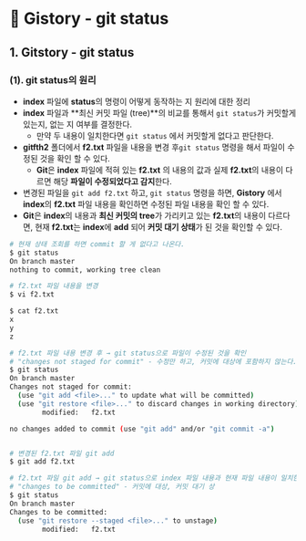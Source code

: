 # 📄 Gistory - git status

## 1. Gitstory - git status

### \(1\). git status의 원리

* **index** 파일에 **status**의 명령이 어떻게 동작하는 지 원리에 대한 정리
* **index** 파일과 **최신 커밋 파일 \(tree\)**의 비교를 통해서 `git status`가 커밋할게 있는지, 없는 지 여부를 결정한다.
  * 만약 두 내용이 일치한다면 `git status` 에서 커밋할게 없다고 판단한다.
* **gitfth2** 폴더에서 **f2.txt** 파일을 내용을 변경 후`git status` 명령을 해서 파일이 수정된 것을 확인 할 수 있다.
  * **Git**은 **index** 파일에 적혀 있는 **f2.txt** 의 내용의 값과 실제 **f2.txt**의 내용이 다르면 해당 **파일이 수정되었다고 감지**한다.
* 변경된 파일을 `git add f2.txt` 하고, `git status` 명령을 하면, **Gistory** 에서  **index**의 **f2.txt** 파일 내용을 확인하면 수정된 파일 내용을 확인 할 수 있다.
* **Git**은 **index**의 내용과 **최신 커밋의 tree**가 가리키고 있는 **f2.txt**의 내용이 다르다면, 현재 **f2.txt**는 **index**에 **add** 되어 **커밋 대기 상태**가 된 것을 확인할 수 있다.

```bash
# 현재 상태 조회를 하면 commit 할 게 없다고 나온다.
$ git status
On branch master
nothing to commit, working tree clean

# f2.txt 파일 내용을 변경
$ vi f2.txt

$ cat f2.txt
x
y
z

# f2.txt 파일 내용 변경 후 → git status으로 파일이 수정된 것을 확인
# "changes not staged for commit" - 수정만 하고, 커밋에 대상에 포함하지 않는다.
$ git status
On branch master
Changes not staged for commit:
  (use "git add <file>..." to update what will be committed)
  (use "git restore <file>..." to discard changes in working directory)
        modified:   f2.txt

no changes added to commit (use "git add" and/or "git commit -a")


# 변경된 f2.txt 파일 git add
$ git add f2.txt

# f2.txt 파일 git add → git status으로 index 파일 내용과 현재 파일 내용이 일치한다.
# "changes to be committed" - 커밋에 대상, 커밋 대기 상
$ git status
On branch master
Changes to be committed:
  (use "git restore --staged <file>..." to unstage)
        modified:   f2.txt


```





